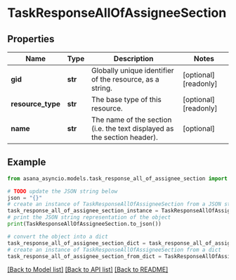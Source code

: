 # TaskResponseAllOfAssigneeSection


## Properties

Name | Type | Description | Notes
------------ | ------------- | ------------- | -------------
**gid** | **str** | Globally unique identifier of the resource, as a string. | [optional] [readonly] 
**resource_type** | **str** | The base type of this resource. | [optional] [readonly] 
**name** | **str** | The name of the section (i.e. the text displayed as the section header). | [optional] 

## Example

```python
from asana_asyncio.models.task_response_all_of_assignee_section import TaskResponseAllOfAssigneeSection

# TODO update the JSON string below
json = "{}"
# create an instance of TaskResponseAllOfAssigneeSection from a JSON string
task_response_all_of_assignee_section_instance = TaskResponseAllOfAssigneeSection.from_json(json)
# print the JSON string representation of the object
print(TaskResponseAllOfAssigneeSection.to_json())

# convert the object into a dict
task_response_all_of_assignee_section_dict = task_response_all_of_assignee_section_instance.to_dict()
# create an instance of TaskResponseAllOfAssigneeSection from a dict
task_response_all_of_assignee_section_from_dict = TaskResponseAllOfAssigneeSection.from_dict(task_response_all_of_assignee_section_dict)
```
[[Back to Model list]](../README.md#documentation-for-models) [[Back to API list]](../README.md#documentation-for-api-endpoints) [[Back to README]](../README.md)


